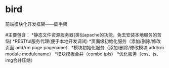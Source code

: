 bird
====

前端模块化开发框架——脚手架


#主要包含：
*静态文件资源服务器(类似apache的功能，免去安装本地服务的苦恼)
*RESTful服务代理(便于本地开发调试)
*页面级初始化服务（添加/删除/修改页面 add/rm page pagename）
*模块初始化服务（添加/删除/修改模块 add/rm module modulename）
*模块模板合并（combo tpls）
*优化服务（css、js、img合并压缩）
